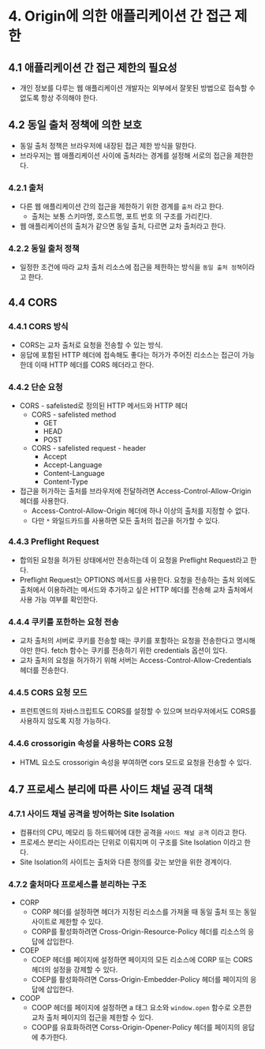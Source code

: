 # 4. Origin에 의한 애플리케이션 간 접근 제한

## 4.1 애플리케이션 간 접근 제한의 필요성

- 개인 정보를 다루는 웹 애플리케이션 개발자는 외부에서 잘못된 방법으로 접속할 수 없도록 항상 주의해야 한다.

## 4.2 동일 출처 정책에 의한 보호

- 동일 출처 정책은 브라우저에 내장된 접근 제한 방식을 말한다.
- 브라우저는 웹 애플리케이션 사이에 출처라는 경계를 설정해 서로의 접근을 제한한다.

### 4.2.1 출처

- 다른 웹 애플리케이션 간의 접근을 제한하기 위한 경계를 `출처` 라고 한다.
  - 출처는 보통 스키마명, 호스트명, 포트 번호 의 구조를 가리킨다.
- 웹 애플리케이션의 출처가 같으면 동일 출처, 다르면 교차 출처라고 한다.

### 4.2.2 동일 출처 정책

- 일정한 조건에 따라 교차 출처 리소스에 접근을 제한하는 방식을 `동일 출처 정책`이라고 한다.

## 4.4 CORS

### 4.4.1 CORS 방식

- CORS는 교차 출처로 요청을 전송할 수 있는 방식.
- 응답에 포함된 HTTP 헤더에 접속해도 좋다는 허가가 주어진 리소스는 접근이 가능한데 이때 HTTP 헤더를 CORS 헤더라고 한다.

### 4.4.2 단순 요청

- CORS - safelisted로 정의된 HTTP 메서드와 HTTP 헤더
  - CORS - safelisted method
    - GET
    - HEAD
    - POST
  - CORS - safelisted request - header
    - Accept
    - Accept-Language
    - Content-Language
    - Content-Type
- 접근을 허가하는 출처를 브라우저에 전달하려면 Access-Control-Allow-Origin 헤더를 사용한다.
  - Access-Control-Allow-Origin 헤더에 하나 이상의 출처를 지정할 수 없다.
  - 다만 `*` 와일드카드를 사용하면 모든 출처의 접근을 허가할 수 있다.

### 4.4.3 Preflight Request

- 합의된 요청을 허가된 상태에서만 전송하는데 이 요청을 Preflight Request라고 한다.
- Preflight Request는 OPTIONS 메서드를 사용한다. 요청을 전송하는 출처 외에도 출처에서 이용하려는 메서드와 추가하고 싶은 HTTP 헤더를 전송해 교차 출처에서 사용 가능 여부를 확인한다.

### 4.4.4 쿠키를 포한하는 요청 전송

- 교차 출처의 서버로 쿠키를 전송할 때는 쿠키를 포함하는 요청을 전송한다고 명시해야만 한다. fetch 함수는 쿠키를 전송하기 위한 credentials 옵션이 있다.
- 교차 출처의 요청을 허가하기 위해 서버는 Access-Control-Allow-Credentials 헤더를 전송한다.

### 4.4.5 CORS 요청 모드

- 프런트엔드의 자바스크립트도 CORS를 설정할 수 있으며 브라우저에서도 CORS를 사용하지 않도록 지정 가능하다.

### 4.4.6 crossorigin 속성을 사용하는 CORS 요청

- HTML 요소도 crossorigin 속성을 부여하면 cors 모드로 요청을 전송할 수 있다.

## 4.7 프로세스 분리에 따른 사이드 채널 공격 대책

### 4.7.1 사이드 채널 공격을 방어하는 Site Isolation

- 컴퓨터의 CPU, 메모리 등 하드웨어에 대한 공격을 `사이드 채널 공격` 이라고 한다.
- 프로세스 분리는 사이트라는 단위로 이뤄지며 이 구조를 Site Isolation 이라고 한다.
- Site Isolation의 사이트는 출처와 다른 정의를 갖는 보안을 위한 경계이다.

### 4.7.2 출처마다 프로세스를 분리하는 구조

- CORP
  - CORP 헤더를 설정하면 헤더가 지정된 리소스를 가져올 때 동일 출처 또는 동일 사이트로 제한할 수 있다.
  - CORP를 활성화하려면 Cross-Origin-Resource-Policy 헤더를 리소스의 응답에 삽입한다.
- COEP
  - COEP 헤더를 페이지에 설정하면 페이지의 모든 리소스에 CORP 또는 CORS 헤더의 설정을 강제할 수 있다.
  - COEP를 활성화하려면 Corss-Origin-Embedder-Policy 헤더를 페이지의 응답에 삽입한다.
- COOP
  - COOP 헤더를 페이지에 설정하면 a 태그 요소와 `window.open` 함수로 오픈한 교차 출처 페이지의 접근을 제한할 수 있다.
  - COOP를 유효화하려면 Corss-Origin-Opener-Policy 헤더를 페이지의 응답에 추가한다.
